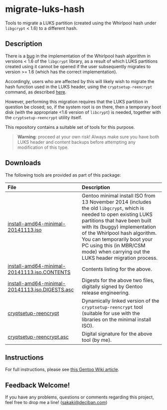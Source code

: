 # migrate-luks-hash

Tools to migrate a LUKS partition (created using the Whirlpool hash under `libgcrypt` < 1.6) to a different hash.

## Description

There is a [bug](https://bugs.archlinux.org/task/38550) in the implementation of the Whirlpool hash algorithm in versions < 1.6 of the `libgcrypt` library, as a result of which LUKS partitions created using it cannot be opened if the user subsequently migrates to version >= 1.6 (which has the correct implementation).

Accordingly, users who are affected by this will likely wish to migrate the hash function used in the LUKS header, using the `cryptsetup-reencrypt` command, as described [here](http://www.saout.de/pipermail/dm-crypt/2014-February/003956.html).

However, performing this migration requires that the LUKS partition in question be closed; so, if the system root is on there, then a temporary boot disk (with the appropriate <1.6 version of `libcrypt`) is needed, together with the `cryptsetup-reencrypt` utility itself.

This repository contains a suitable set of tools for this purpose.

> **Warning**: proceed at your own risk! Always make sure you have both LUKS header and content backups before attempting any modification of this type.

## Downloads

The following tools are provided as part of this package:

File | Description
:--- | :---
[install-amd64-minimal-20141113.iso](https://github.com/sakaki-/migrate-luks-hash/releases/download/1.0.0/install-amd64-minimal-20141113.iso) | Gentoo minimal install ISO from 13 November 2014 (includes the old `libgcrypt`, which is needed to open existing LUKS partitions that have been built with its (buggy) implementation of the Whirlpool hash algorithm. You can temporarily boot your PC using this (in MBR/CSM mode) when carrying out the LUKS header migration process.
[install-amd64-minimal-20141113.iso.CONTENTS](https://github.com/sakaki-/migrate-luks-hash/releases/download/1.0.0/install-amd64-minimal-20141113.iso.CONTENTS) | Contents listing for the above.
[install-amd64-minimal-20141113.iso.DIGESTS.asc](https://github.com/sakaki-/migrate-luks-hash/releases/download/1.0.0/install-amd64-minimal-20141113.iso.DIGESTS.asc) | Digests for the above two files, digitally signed by Gentoo release engineering.
[cryptsetup-reencrypt](https://github.com/sakaki-/migrate-luks-hash/releases/download/1.0.0/cryptsetup-reencrypt) | Dynamically linked version of the `cryptsetup-reencrypt` tool (suitable for use with the libraries on the minimal install ISO).
[cryptsetup-reencrypt.asc](https://github.com/sakaki-/migrate-luks-hash/releases/download/1.0.0/cryptsetup-reencrypt.asc) | Digital signature for the above tool (by me).

## Instructions

For full instructions, please see [this Gentoo Wiki article](https://wiki.gentoo.org/index.php?title=Sakaki%27s_EFI_Install_Guide/Migrating_from_Whirlpool_Hash_on_LUKS).

## Feedback Welcome!

If you have any problems, questions or comments regarding this project, feel free to drop me a line! (sakaki@deciban.com)
